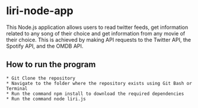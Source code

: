 # liri-node-app

This Node.js application allows users to read twitter feeds, get information related to any song of their choice and get information from any movie of their choice. This is achieved by making API requests to the Twitter API, the Spotify API, and the OMDB API.

## How to run the program
```
* Git Clone the repository
* Navigate to the folder where the repository exists using Git Bash or Terminal
* Run the command npm install to download the required dependencies
* Run the command node liri.js
```
